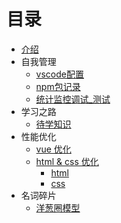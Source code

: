 # 目录

* [介绍](README.md)
* 自我管理
  * [vscode配置](./docs/selfManagement/vscode配置.md)
  * [npm包记录](./docs/selfManagement/npm包列表.md)
  * [统计监控调试_测试](./docs/selfManagement/统计_监控_调试_测试.md)
* 学习之路
  * [待学知识](./docs/learn/待学知识.md)
* 性能优化
  * [vue 优化](./docs/performance/vue.md)
  * [html & css 优化](./docs/performance/html_css.md)
    * [html](./docs/performance/html_css.md#html)
    * [css](./docs/performance/html_css.md#css)
* 名词碎片
  * [洋葱圈模型](./docs/word/ycq.md)
